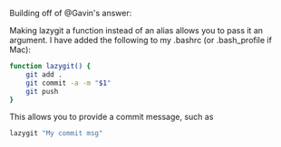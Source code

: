 Building off of @Gavin's answer:

Making lazygit a function instead of an alias allows you to pass it an argument. I have added the following to my .bashrc (or .bash_profile if Mac):

```bash
function lazygit() {
    git add .
    git commit -a -m "$1"
    git push
}
```
This allows you to provide a commit message, such as  

```bash
lazygit "My commit msg"
```